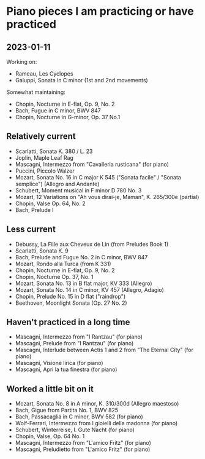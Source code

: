 # Piano pieces I am practicing or have practiced

## 2023-01-11

Working on:

- Rameau, Les Cyclopes
- Galuppi, Sonata in C minor (1st and 2nd movements)

Somewhat maintaining:

- Chopin, Nocturne in E-flat, Op. 9, No. 2
- Bach, Fugue in C minor, BWV 847
- Chopin, Nocturne in G-minor, Op. 37 No.1 

## Relatively current

- Scarlatti, Sonata K. 380 / L. 23
- Joplin, Maple Leaf Rag
- Mascagni, Intermezzo from "Cavalleria rusticana" (for piano)
- Puccini, Piccolo Walzer
- Mozart, Sonata No. 16 in C major K 545 ("Sonata facile" / "Sonata semplice") (Allegro and Andante)
- Schubert, Moment musical in F minor D 780 No. 3
- Mozart, 12 Variations on "Ah vous dirai-je, Maman", K. 265/300e (partial)
- Chopin, Valse Op. 64, No. 2
- Bach, Prelude I


## Less current

- Debussy, La Fille aux Cheveux de Lin (from Preludes Book 1)
- Scarlatti, Sonata K. 9
- Bach, Prelude and Fugue No. 2 in C minor, BWV 847
- Mozart, Rondo alla Turca (from K 331)
- Chopin, Nocturne in E-flat, Op. 9, No. 2
- Chopin, Nocturne Op. 37, No. 1
- Mozart, Sonata No. 13 in B flat major, KV 333 (Allegro)
- Mozart, Sonata No. 14 in C minor, KV 457 (Allegro, Adagio)
- Chopin, Prelude No. 15 in D flat ("raindrop")
- Beethoven, Moonlight Sonata (Op. 27 No. 2)


## Haven't practiced in a long time

- Mascagni, Intermezzo from "I Rantzau" (for piano)
- Mascagni, Prelude from "I Rantzau" (for piano)
- Mascagni, Interlude between Actis 1 and 2 from "The Eternal City" (for piano)
- Mascagni, Visione lirica (for piano)
- Mascagni, Apri la tua finestra (for piano)


## Worked a little bit on it

- Mozart, Sonata No. 8 in A minor, K. 310/300d (Allegro maestoso)
- Bach, Gigue from Partita No. 1, BWV 825
- Bach, Passacaglia in C minor, BWV 582 (for piano)
- Wolf-Ferrari, Intermezzo from I gioielli della madonna (for piano)
- Schubert, Winterreise, I. Gute Nacht (for piano)
- Chopin, Valse, Op. 64 No. 1
- Mascagni, Intermezzo from "L'amico Fritz" (for piano)
- Mascagni, Preludietto from "L'amico Fritz" (for piano)